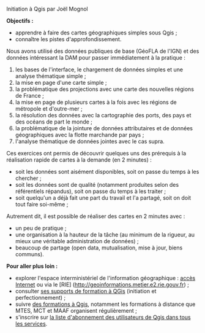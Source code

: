 
Initiation à Qgis par Joël Mognol

**Objectifs :**
- apprendre à faire des cartes géographiques simples sous Qgis ;
- connaître les pistes d'approfondissement.

Nous avons utilisé des données publiques de base (GéoFLA de l'IGN) et des données intéressant la DAM pour passer immédiatement à la pratique :
1. les bases de l'interface, le chargement de données simples et une analyse thématique simple ;
2. la mise en page d'une carte simple ;
3. la problématique des projections avec une carte des nouvelles régions de France ;
4. la mise en page de plusieurs cartes à la fois avec les régions de métropole et d'outre-mer ;
5. la résolution des données avec la cartographie des ports, des pays et des océans de part le monde ;
6. la problématique de la jointure de données attributaires et de données géographiques avec la flotte marchande par pays ;
7. l'analyse thématique de données jointes avec le cas supra.

Ces exercices ont permis de découvrir quelques uns des prérequis à la réalisation rapide de cartes à la demande (en 2 minutes) :
- soit les données sont aisément disponibles, soit on passe du temps à les chercher ;
- soit les données sont de qualité (notamment produites selon des référentiels répandus), soit on passe du temps à les traiter ;
- soit quelqu'un a déjà fait une part du travail et l'a partagé, soit on doit tout faire soi-même ;

Autrement dit, il est possible de réaliser des cartes en 2 minutes avec :
- un peu de pratique ;
- une organisation à la hauteur de la tâche (au minimum de la rigueur, au mieux une véritable administration de données) ;
- beaucoup de partage (open data, mutualisation, mise à jour, biens communs).

**Pour aller plus loin :**
- explorer l'espace interministériel de l'information géographique : [accès Internet](http://www.geoinformations.developpement-durable.gouv.fr) ou via le [RIE] (http://geoinformations.metier.e2.rie.gouv.fr) ;
- consulter [ses supports de formation à QGis](http://www.geoinformations.developpement-durable.gouv.fr/qgis-formations-et-supports-pedagogiques-r947.html) (initiation et perfectionnement) ;
- suivre [des formations à Qgis](http://geoinformations.metier.e2.rie.gouv.fr/les-formations-en-geomatique-a1409.html), notamment les formations à distance que MTES, MCT et MAAF organisent régulièrement ;
- s'inscrire sur [la liste d'abonnement des utilisateurs de Qgis dans tous les services](https://developpement-durable.listes.m2.e2.rie.gouv.fr/sympa/info/labo.qgis).
